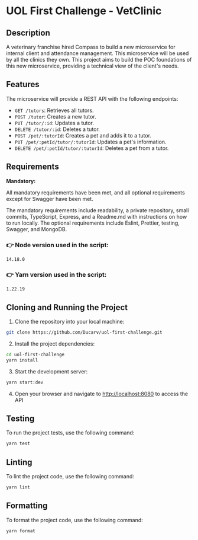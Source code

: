 # UOL First Challenge - VetClinic

## Description

A veterinary franchise hired Compass to build a new microservice for internal client and attendance management. This microservice will be used by all the clinics they own. This project aims to build the POC foundations of this new microservice, providing a technical view of the client's needs.

## Features

The microservice will provide a REST API with the following endpoints:

* `GET /tutors`: Retrieves all tutors.
* `POST /tutor`: Creates a new tutor.
* `PUT /tutor/:id`: Updates a tutor.
* `DELETE /tutor/:id`: Deletes a tutor.
* `POST /pet/:tutorId`: Creates a pet and adds it to a tutor.
* `PUT /pet/:petId/tutor/:tutorId`: Updates a pet's information.
* `DELETE /pet/:petId/tutor/:tutorId`: Deletes a pet from a tutor.

## Requirements

**Mandatory:**

All mandatory requirements have been met, and all optional requirements except for Swagger have been met.

The mandatory requirements include readability, a private repository, small commits, TypeScript, Express, and a Readme.md with instructions on how to run locally. The optional requirements include Eslint, Prettier, testing, Swagger, and MongoDB.

### 👉 Node version used in the script:
```
14.18.0
```

### 👉 Yarn version used in the script:
```
1.22.19
```

## Cloning and Running the Project

1. Clone the repository into your local machine:

```bash
git clone https://github.com/Ducarv/uol-first-challenge.git 
```

2. Install the project dependencies:

```bash
cd uol-first-challenge
yarn install
```
3. Start the development server:

```bash
yarn start:dev
```
4. Open your browser and navigate to <http://localhost:8080> to access the API

## Testing

To run the project tests, use the following command:

```bash
yarn test
```

## Linting

To lint the project code, use the following command:

```bash
yarn lint
```
## Formatting

To format the project code, use the following command:

```bash
yarn format
```